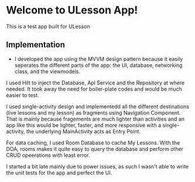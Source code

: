 
# Welcome to ULesson App!
This is a test app built for ULesson

## Implementation
- I developed the app using the MVVM design pattern because it easily seperates the different parts of the app: the UI, database, networking class, and the viewmodels.

I used Hilt to inject the Database, Api Service and the Repository at where needed. It took away the need for boiler-plate codes and would be much easier to test.

I used single-activity design and implementedd all the different destinations (live lessons and my lesson) as fragments using Navigation Component. That is mainly because fragements are much lighter than activities and an app like this would be lighter, faster, and more responsive with a single-activity, the underlying MainActivity acts as Entry Point.


For data caching, I used Room Database to cache My Lessons. With the DOA, rooms makes it quite easy to query the database and perform other CRUD opeerations with least error.

I started a bit late mainly due to power issues, as such I wasn't able to write the unit tests for the app and perfect the UI. 
